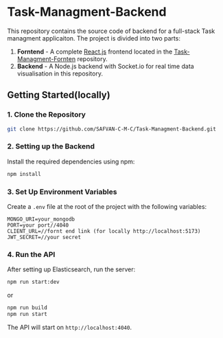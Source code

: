 # Task-Managment-Backend
This repository contains the source code of backend for a full-stack Task managment applicaiton. The project is divided into two parts:

1. **Forntend** - A complete [React.js](https://react.dev/) frontend located in the [Task-Managment-Fornten](https://github.com/SAFVAN-C-M-C/Task-Managment-Forntend) repository.
2. **Backend** - A Node.js backend with Socket.io for real time data visualisation in this repository.



## Getting Started(locally)

### 1. Clone the Repository

```bash
git clone https://github.com/SAFVAN-C-M-C/Task-Managment-Backend.git
```


### 2. Setting up the Backend

Install the required dependencies using npm:

```bash
npm install
```
### 3. Set Up Environment Variables

Create a `.env` file at the root of the project with the following variables:

```env
MONGO_URI=your_mongodb
PORT=your port//4040
CLIENT_URL=//fornt end link (for locally http://localhost:5173)
JWT_SECRET=//your secret 
```

### 4. Run the API

After setting up Elasticsearch, run the server:

```bash
npm run start:dev
```
or 
```bash
npm run build
npm run start
```

The API will start on `http://localhost:4040`.

